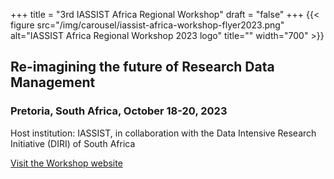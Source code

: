 +++
title = "3rd IASSIST Africa Regional Workshop"
draft = "false"
+++
{{< figure src="/img/carousel/iassist-africa-workshop-flyer2023.png" alt="IASSIST Africa Regional Workshop 2023 logo" title="" width="700" >}}

## Re-imagining the future of Research Data Management
### Pretoria, South Africa, October 18-20, 2023

Host institution: IASSIST, in collaboration with the Data Intensive Research Initiative (DIRI) of South Africa

<a class="btn btn-template-main" href="http://iassistafrica.org/" target="_blank" title="Opens to a new tab">Visit the Workshop website</a>

<!--
#### Chair(s)
- Prof. Abiola Abioye, University of Ibadan
- Adetoun Adebisi Oyelude, University of Ibadan / IASSIST
- Olatunbosun Obileye, IITA, Ibadan

{{< figure src="/img/conferences/iassist-africa-workshop-flyer2022.jpg" link="/img/conferences/iassist-africa-workshop-flyer2022.jpg" alt="IASSIST Africa Regional Workshop 2022" title="Click for a bigger image." width="600" >}}

-->
<br />